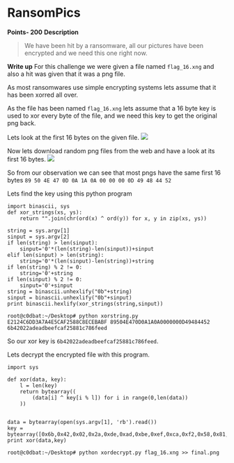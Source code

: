# RansomPics 
**Points- 200**
**Description**
> We have been hit by a ransomware, all our pictures have been encrypted and we need this one right now.

**Write up**
For this challenge we were given a file named `flag_16.xng` and also a hit was given that it was a png file. 

As most ransomwares use simple encrypting systems lets assume that it has been xorred all over.

As the file has been named `flag_16.xng` lets assume that a 16 byte key is used to xor every byte of the file, and we need this key to get the original png back.

Lets look at the first 16 bytes on the given file.
![](https://i.imgur.com/3qL5JJY.png)

Now lets download random png files from the web and have a look at its first 16 bytes.
![](https://i.imgur.com/shC1cqH.png)

So from our observation we can see that most pngs have the same first 16 bytes `89 50 4E 47 0D 0A 1A 0A 00 00 00 0D 49 48 44 52`


Lets find the key using this python program

```
import binascii, sys
def xor_strings(xs, ys):
	return "".join(chr(ord(x) ^ ord(y)) for x, y in zip(xs, ys))

string = sys.argv[1]
sinput = sys.argv[2]
if len(string) > len(sinput):
	sinput='0'*(len(string)-len(sinput))+sinput
elif len(sinput) > len(string):
	string='0'*(len(sinput)-len(string))+string
if len(string) % 2 != 0:
	string='0'+string
if len(sinput) % 2 != 0:
	sinput='0'+sinput
string = binascii.unhexlify("0b"+string)
sinput = binascii.unhexlify("0b"+sinput)
print binascii.hexlify(xor_strings(string,sinput))
```

```
root@c0dbat:~/Desktop# python xorstring.py E2124C6DD3A7A4E5CAF2588C8ECEBABF 89504E470D0A1A0A0000000D49484452
6b42022adeadbeefcaf25881c786feed
```
So our xor key is `6b42022adeadbeefcaf25881c786feed`.

Lets decrypt the encrypted file with this program.

```
import sys

def xor(data, key):
	l = len(key)
	return bytearray((
		(data[i] ^ key[i % l]) for i in range(0,len(data))
	))


data = bytearray(open(sys.argv[1], 'rb').read())
key = bytearray([0x6b,0x42,0x02,0x2a,0xde,0xad,0xbe,0xef,0xca,0xf2,0x58,0x81,0xc7,0x86,0xfe,0xed])
print xor(data,key)
```

`root@c0dbat:~/Desktop# python xordecrypt.py flag_16.xng >> final.png`
